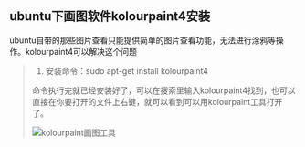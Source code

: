 ## ubuntu下画图软件kolourpaint4安装

ubuntu自带的那些图片查看只能提供简单的图片查看功能，无法进行涂鸦等操作。kolourpaint4可以解决这个问题

> 1. 安装命令：sudo apt-get install kolourpaint4
>
> 命令执行完就已经安装好了，可以在搜索里输入kolourpaint4找到，也可以直接在你要打开的文件上右键，就可以看到可以用kolourpaint工具打开了。
>
> ![kolourpaint画图工具](/home/exile/project/Notes/Linux/软件安装/img/kolourpaint.png)